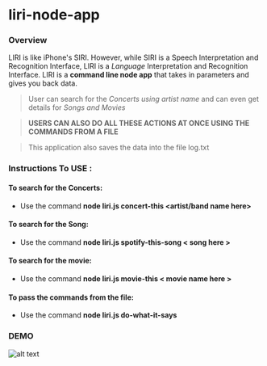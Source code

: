 # liri-node-app
### Overview
 LIRI is like iPhone's SIRI. However, while SIRI is a Speech Interpretation and Recognition Interface, LIRI is a _Language_ Interpretation and Recognition Interface.
 LIRI is a __command line node app__ that takes in parameters and gives you back data.
>User can search for the  _Concerts using artist name_ and can even get details for _Songs and Movies_

>__USERS CAN ALSO DO ALL THESE ACTIONS AT ONCE USING THE COMMANDS FROM A FILE__

>This application also saves the data into the file log.txt

### Instructions To USE :

#### To search for the Concerts:
* Use the command __node liri.js concert-this <artist/band name here>__

#### To search for the Song:
* Use the command __node liri.js spotify-this-song < song here >__

#### To search for the movie:
* Use the command __node liri.js movie-this < movie name here >__

#### To pass the commands from the file:
* Use the command __node liri.js do-what-it-says__

### DEMO
![alt text](https://github.com/SwathiPottigari/liri-node-app/blob/master/images/demo.gif "Demo")

